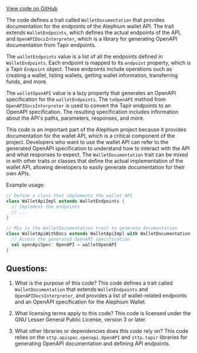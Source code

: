 [View code on GitHub](https://github.com/alephium/alephium/wallet/src/main/scala/org/alephium/wallet/WalletDocumentation.scala)

The code defines a trait called `WalletDocumentation` that provides documentation for the endpoints of the Alephium wallet API. The trait extends `WalletEndpoints`, which defines the actual endpoints of the API, and `OpenAPIDocsInterpreter`, which is a library for generating OpenAPI documentation from Tapir endpoints.

The `walletEndpoints` value is a list of all the endpoints defined in `WalletEndpoints`. Each endpoint is mapped to its `endpoint` property, which is a Tapir `Endpoint` object. These endpoints include operations such as creating a wallet, listing wallets, getting wallet information, transferring funds, and more.

The `walletOpenAPI` value is a lazy property that generates an OpenAPI specification for the `walletEndpoints`. The `toOpenAPI` method from `OpenAPIDocsInterpreter` is used to convert the Tapir endpoints to an OpenAPI specification. The resulting specification includes information about the API's paths, parameters, responses, and more.

This code is an important part of the Alephium project because it provides documentation for the wallet API, which is a critical component of the project. Developers who want to use the wallet API can refer to the generated OpenAPI specification to understand how to interact with the API and what responses to expect. The `WalletDocumentation` trait can be mixed in with other traits or classes that define the actual implementation of the wallet API, allowing developers to easily generate documentation for their own APIs. 

Example usage:

```scala
// Define a class that implements the wallet API
class WalletApiImpl extends WalletEndpoints {
  // Implement the endpoints
  // ...
}

// Mix in the WalletDocumentation trait to generate documentation
class WalletApiWithDocs extends WalletApiImpl with WalletDocumentation {
  // Access the generated OpenAPI specification
  val openApiSpec: OpenAPI = walletOpenAPI
}
```
## Questions: 
 1. What is the purpose of this code?
   This code defines a trait called `WalletDocumentation` that extends `WalletEndpoints` and `OpenAPIDocsInterpreter`, and provides a list of wallet-related endpoints and an OpenAPI specification for the Alephium Wallet.

2. What licensing terms apply to this code?
   This code is licensed under the GNU Lesser General Public License, version 3 or later.

3. What other libraries or dependencies does this code rely on?
   This code relies on the `sttp.apispec.openapi.OpenAPI` and `sttp.tapir` libraries for generating OpenAPI documentation and defining API endpoints.
